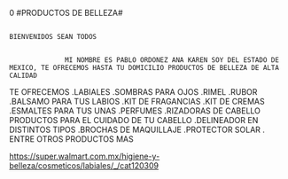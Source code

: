 0                                                                              #PRODUCTOS DE BELLEZA# 

                                                                              BIENVENIDOS SEAN TODOS 


                  MI NOMBRE ES PABLO ORDONEZ ANA KAREN SOY DEL ESTADO DE MEXICO, TE OFRECEMOS HASTA TU DOMICILIO PRODUCTOS DE BELLEZA DE ALTA CALIDAD 
                    
TE OFRECEMOS
.LABIALES
.SOMBRAS PARA OJOS 
.RIMEL
.RUBOR
.BALSAMO PARA TUS LABIOS
.KIT DE FRAGANCIAS 
.KIT DE CREMAS
.ESMALTES PARA TUS UNAS
.PERFUMES
.RIZADORAS DE CABELLO
PRODUCTOS PARA EL CUIDADO DE TU CABELLO
.DELINEADOR EN DISTINTOS TIPOS
.BROCHAS DE MAQUILLAJE 
.PROTECTOR SOLAR
. ENTRE OTROS PRODUCTOS MAS 

https://super.walmart.com.mx/higiene-y-belleza/cosmeticos/labiales/_/cat120309
